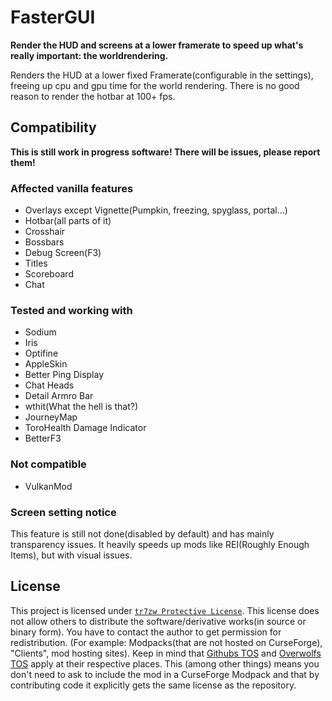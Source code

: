 # FasterGUI

__Render the HUD and screens at a lower framerate to speed up what's really important: the worldrendering.__

Renders the HUD at a lower fixed Framerate(configurable in the settings), freeing up cpu and gpu time for the world rendering. There is no good reason to render the hotbar at 100+ fps.

## Compatibility

__This is still work in progress software! There will be issues, please report them!__

### Affected vanilla features

- Overlays except Vignette(Pumpkin, freezing, spyglass, portal...)
- Hotbar(all parts of it)
- Crosshair
- Bossbars
- Debug Screen(F3)
- Titles
- Scoreboard
- Chat

### Tested and working with

- Sodium
- Iris
- Optifine
- AppleSkin
- Better Ping Display
- Chat Heads
- Detail Armro Bar
- wthit(What the hell is that?)
- JourneyMap
- ToroHealth Damage Indicator
- BetterF3

### Not compatible

- VulkanMod

### Screen setting notice

This feature is still not done(disabled by default) and has mainly transparency issues. It heavily speeds up mods like REI(Roughly Enough Items), but with visual issues.

## License

This project is licensed under [``tr7zw Protective License``](LICENSE).
This license does not allow others to distribute the software/derivative works(in source or binary form).
You have to contact the author to get permission for redistribution. (For example: Modpacks(that are not hosted on CurseForge), "Clients", mod hosting sites).
Keep in mind that [Githubs TOS](https://docs.github.com/en/github/site-policy/github-terms-of-service#d-user-generated-content) and [Overwolfs TOS](https://www.overwolf.com/legal/terms/) apply at their respective places. This (among other things) means you don't need to ask to include the mod in a CurseForge Modpack and that by contributing code it explicitly gets the same license as the repository.
